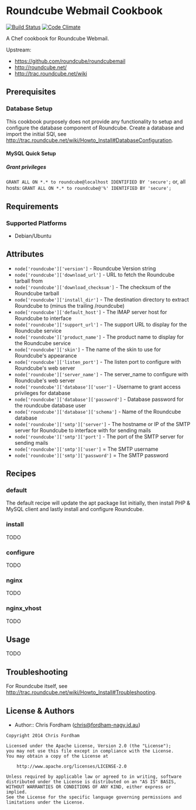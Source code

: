 Roundcube Webmail Cookbook
==========================

[![Build Status](https://travis-ci.org/xhost-cookbooks/roundcube.svg)](https://travis-ci.org/xhost-cookbooks/roundcube)
[![Code Climate](https://codeclimate.com/github/xhost-cookbooks/system.png)](https://codeclimate.com/github/xhost-cookbooks/roundcube)

A Chef cookbook for Roundcube Webmail.

Upstream:
- https://github.com/roundcube/roundcubemail
- http://roundcube.net/
- http://trac.roundcube.net/wiki

Prerequisites
-------------

### Database Setup
This cookbook purposely does not provide any functionality to setup and configure the database component of Roundcube.
Create a database and import the initial SQl, see http://trac.roundcube.net/wiki/Howto_Install#DatabaseConfiguration.

#### MySQL Quick Setup

##### Grant privileges

`GRANT ALL ON *.* to roundcube@localhost IDENTIFIED BY 'secure';` or, all hosts:
`GRANT ALL ON *.* to roundcube@'%' IDENTIFIED BY 'secure';`

Requirements
------------
### Supported Platforms
 * Debian/Ubuntu

Attributes
----------

 * `node['roundcube']['version']` - Roundcube Version string
 * `node['roundcube']['download_url']` - URL to fetch the Roundcube tarball from
 * `node['roundcube']['download_checksum']` - The checksum of the Roundcube tarball
 * `node['roundcube']['install_dir']` - The destination directory to extract Roundcube to (minus the trailing /roundcube)
 * `node['roundcube']['default_host']` - The IMAP server host for Roundcube to interface
 * `node['roundcube']['support_url']` - The support URL to display for the Roundcube service
 * `node['roundcube']['product_name']` - The product name to display for the Roundcube service
 * `node['roundcube']['skin']` - The name of the skin to use for Roundcube's appearance
 * `node['roundcube']['listen_port']` - The listen port to configure with Roundcube's web server
 * `node['roundcube']['server_name']` - The server_name to configure with Roundcube\'s web server
 * `node['roundcube']['database']['user']` - Username to grant access privileges for database
 * `node['roundcube']['database']['password']` - Database password for the roundcube database user
 * `node['roundcube']['database']['schema']` - Name of the Roundcube database
 * `node['roundcube']['smtp']['server']` - The hostname or IP of the SMTP server for Roundcube to interface with for sending mails
 * `node['roundcube']['smtp']['port']` - The port of the SMTP server for sending mails
 * `node['roundcube']['smtp']['user']` = The SMTP username
 * `node['roundcube']['smtp']['password']` = The SMTP password

Recipes
-------
### default
The default recipe will update the apt package list initially, then install PHP & MySQL client and lastly install and configure Roundcube.

### install
TODO

### configure
TODO

### nginx
TODO

### nginx_vhost
TODO

Usage
-----
TODO

Troubleshooting
---------------

For Roundcube itself, see http://trac.roundcube.net/wiki/Howto_Install#Troubleshooting.

License & Authors
-----------------
- Author:: Chris Fordham (<chris@fordham-nagy.id.au>)

```text
Copyright 2014 Chris Fordham

Licensed under the Apache License, Version 2.0 (the "License");
you may not use this file except in compliance with the License.
You may obtain a copy of the License at

    http://www.apache.org/licenses/LICENSE-2.0

Unless required by applicable law or agreed to in writing, software
distributed under the License is distributed on an "AS IS" BASIS,
WITHOUT WARRANTIES OR CONDITIONS OF ANY KIND, either express or implied.
See the License for the specific language governing permissions and
limitations under the License.
```

